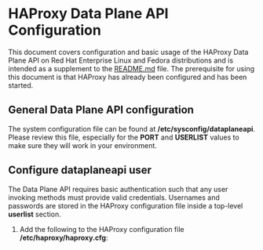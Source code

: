 # HAProxy Data Plane API Configuration
This document covers configuration and basic usage of the HAProxy Data Plane API on Red Hat Enterprise Linux and Fedora distributions and is intended as a supplement to the [README.md](README.md) file.  The prerequisite for using this document is that HAProxy has already been configured and has been started.

## General Data Plane API configuration
The system configuration file can be found at **/etc/sysconfig/dataplaneapi**.  Please review this file, especially for the **PORT** and **USERLIST** values to make sure they will work in your environment.

## Configure dataplaneapi user
The Data Plane API requires basic authentication such that any user invoking methods must provide valid credentials.
Usernames and passwords are stored in the HAProxy configuration file inside a top-level **userlist** section.

 1. Add the following to the HAProxy configuration file **/etc/haproxy/haproxy.cfg**:

<!--stackedit_data:
eyJoaXN0b3J5IjpbLTIwMzM1NzYzNjgsMTU5MjQ0NTkwNiwyNT
kxODIxNjAsMTgwMzgwNzg1Nl19
-->
